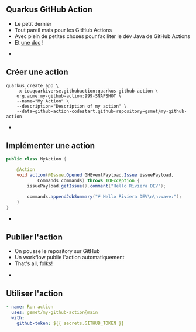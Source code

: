 ## Quarkus GitHub Action

* Le petit dernier
* Tout pareil mais pour les GitHub Actions
* Avec plein de petites choses pour faciliter le dév Java de GitHub Actions
* Et [une doc](https://quarkiverse.github.io/quarkiverse-docs/quarkus-github-action/dev/index.html) !

-

## Créer une action

```
quarkus create app \
    -x io.quarkiverse.githubaction:quarkus-github-action \
    org.acme:my-github-action:999-SNAPSHOT \
    --name="My Action" \
    --description="Description of my action" \
    --data=github-action-codestart.github-repository=gsmet/my-github-action
```

-

## Implémenter une action

```java
public class MyAction {

    @Action
    void action(@Issue.Opened GHEventPayload.Issue issuePayload,
            Commands commands) throws IOException {
        issuePayload.getIssue().comment("Hello Riviera DEV");

        commands.appendJobSummary("# Hello Riviera DEV\n\n:wave:");
    }
}
```

-

## Publier l'action

* On pousse le repository sur GitHub
* Un workflow publie l'action automatiquement
* That's all, folks!

-

## Utiliser l'action

```yaml
- name: Run action
  uses: gsmet/my-github-action@main
  with:
    github-token: ${{ secrets.GITHUB_TOKEN }}
```

